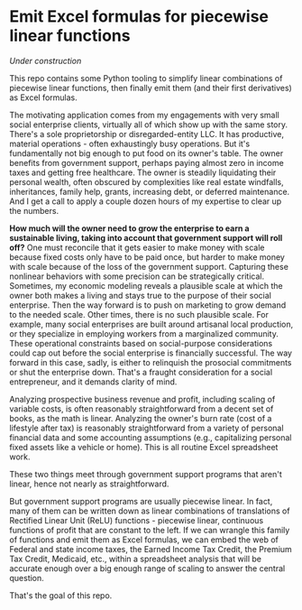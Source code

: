 # Emit Excel formulas for piecewise linear functions

*Under construction*

This repo contains some Python tooling to simplify linear combinations of
piecewise linear functions, then finally emit them (and their first
derivatives) as Excel formulas.

The motivating application comes from my engagements with very small social
enterprise clients, virtually all of which show up with the same story. There's
a sole proprietorship or disregarded-entity LLC. It has productive, material
operations - often exhaustingly busy operations. But it's fundamentally not big
enough to put food on its owner's table.  The owner benefits from government
support, perhaps paying almost zero in income taxes and getting free
healthcare. The owner is steadily liquidating their personal wealth, often
obscured by complexities like real estate windfalls, inheritances, family help,
grants, increasing debt, or deferred maintenance.  And I get a call to apply a
couple dozen hours of my expertise to clear up the numbers.

**How much will the owner need to grow the enterprise to earn a sustainable
living, taking into account that government support will roll off?** One must
reconcile that it gets easier to make money with scale because fixed costs only
have to be paid once, but harder to make money with scale because of the loss
of the government support. Capturing these nonlinear behaviors with some
precision can be strategically critical. Sometimes, my economic modeling
reveals a plausible scale at which the owner both makes a living and stays true
to the purpose of their social enterprise.  Then the way forward is to push on
marketing to grow demand to the needed scale. Other times, there is no such
plausible scale.  For example, many social enterprises are built around
artisanal local production, or they specialize in employing workers from a
marginalized community. These operational constraints based on social-purpose
considerations could cap out before the social enterprise is financially
successful. The way forward in this case, sadly, is either to relinquish the
prosocial commitments or shut the enterprise down. That's a fraught
consideration for a social entrepreneur, and it demands clarity of mind.

Analyzing prospective business revenue and profit, including scaling of
variable costs, is often reasonably straightforward from a decent set of books,
as the math is linear. Analyzing the owner's burn rate (cost of a lifestyle
after tax) is reasonably straightforward from a variety of personal financial
data and some accounting assumptions (e.g., capitalizing personal fixed assets
like a vehicle or home). This is all routine Excel spreadsheet work.

These two things meet through government support programs that aren't linear,
hence not nearly as straightforward.

But government support programs are usually piecewise linear. In fact, many of
them can be written down as linear combinations of translations of Rectified
Linear Unit (ReLU) functions - piecewise linear, continuous functions of profit
that are constant to the left. If we can wrangle this family of functions and
emit them as Excel formulas, we can embed the web of Federal and state income
taxes, the Earned Income Tax Credit, the Premium Tax Credit, Medicaid, etc.,
within a spreadsheet analysis that will be accurate enough over a big enough
range of scaling to answer the central question.

That's the goal of this repo.
